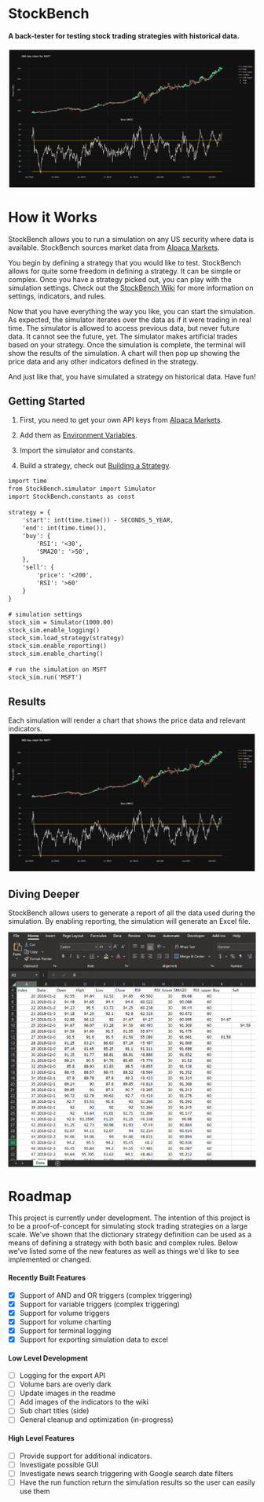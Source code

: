 # StockBench
#### A back-tester for testing stock trading strategies with historical data.

![chart](https://github.com/jocon15/StockBench/blob/master/images/example_chart.png)

# How it Works
StockBench allows you to run a simulation on any US security where data is available. StockBench sources market data from [Alpaca Markets](https://alpaca.markets/).

You begin by defining a strategy that you would like to test. StockBench allows for quite some freedom in defining a strategy. It can be simple or complex. Once you have a strategy picked out, you can play with the simulation settings. Check out the [StockBench Wiki](https://github.com/jocon15/StockBench/wiki) for more information on settings, indicators, and rules.

Now that you have everything the way you like, you can start the simulation. As expected, the simulator iterates over the data as if it were trading in real time. The simulator is allowed to access previous data, but never future data. It cannot see the future, yet. The simulator makes artificial trades based on your strategy. Once the simulation is complete, the terminal will show the results of the simulation. A chart will then pop up showing the price data and any other indicators defined in the strategy.

And just like that, you have simulated a strategy on historical data. Have fun!

## Getting Started
1. First, you need to get your own API keys from [Alpaca Markets](https://alpaca.markets/).

2. Add them as [Environment Variables](https://github.com/jocon15/StockBench/wiki/Environment-Variables).

3. Import the simulator and constants.

4. Build a strategy, check out [Building a Strategy](https://github.com/jocon15/StockBench/wiki/Building-a-Strategy).

```
import time
from StockBench.simulator import Simulator
import StockBench.constants as const

strategy = {
    'start': int(time.time()) - SECONDS_5_YEAR,
    'end': int(time.time()),
    'buy': {
        'RSI': '<30',
        'SMA20': '>50',
    },
    'sell': {
        'price': '<200',
        'RSI': '>60'
    }
}

# simulation settings
stock_sim = Simulator(1000.00)
stock_sim.enable_logging()
stock_sim.load_strategy(strategy)
stock_sim.enable_reporting()
stock_sim.enable_charting()

# run the simulation on MSFT
stock_sim.run('MSFT')

```

## Results
Each simulation will render a chart that shows the price data and relevant indicators.
![chart](https://github.com/jocon15/StockBench/blob/master/images/example_chart.png)


## Diving Deeper
StockBench allows users to generate a report of all the data used during the simulation. By enabling reporting, the simulation will generate an Excel file.

![report](https://github.com/jocon15/StockBench/blob/master/images/excel.png)

# Roadmap
This project is currently under development. The intention of this project is to be a proof-of-concept for simulating stock trading strategies on a large scale. We've shown that the dictionary strategy definition can be used as a means of defining a strategy with both basic and complex rules. Below we've listed some of the new features as well as things we'd like to see implemented or changed.


#### Recently Built Features
- [x] Support of AND and OR triggers (complex triggering)
- [x] Support for variable triggers (complex triggering)
- [x] Support for volume triggers
- [x] Support for volume charting
- [x] Support for terminal logging
- [x] Support for exporting simulation data to excel

#### Low Level Development
- [ ] Logging for the export API
- [ ] Volume bars are overly dark
- [ ] Update images in the readme
- [ ] Add images of the indicators to the wiki
- [ ] Sub chart titles (side)
- [ ] General cleanup and optimization (in-progress)

#### High Level Features
- [ ] Provide support for additional indicators.
- [ ] Investigate possible GUI
- [ ] Investigate news search triggering with Google search date filters
- [ ] Have the run function return the simulation results so the user can easily use them
